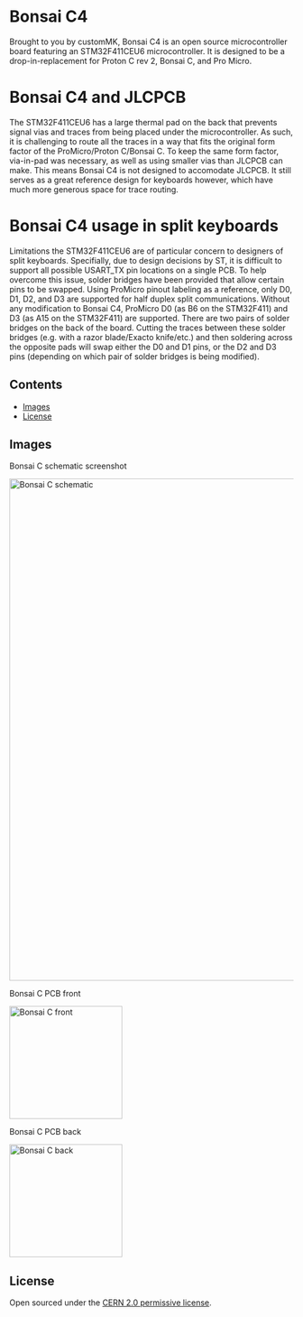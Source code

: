 # Bonsai C4

Brought to you by customMK, Bonsai C4 is an open source microcontroller board featuring an STM32F411CEU6 microcontroller. It is designed to be a drop-in-replacement for Proton C rev 2, Bonsai C, and Pro Micro. 

# Bonsai C4 and JLCPCB

The STM32F411CEU6 has a large thermal pad on the back that prevents signal vias and traces from being placed under the microcontroller. As such, it is challenging to route all the traces in a way that fits the original form factor of the ProMicro/Proton C/Bonsai C. To keep the same form factor, via-in-pad was necessary, as well as using smaller vias than JLCPCB can make. This means Bonsai C4 is not designed to accomodate JLCPCB. It still serves as a great reference design for keyboards however, which have much more generous space for trace routing.

# Bonsai C4 usage in split keyboards

Limitations the STM32F411CEU6 are of particular concern to designers of split keyboards. Specifially, due to design decisions by ST, it is difficult to support all possible USART_TX pin locations on a single PCB. To help overcome this issue, solder bridges have been provided that allow certain pins to be swapped. Using ProMicro pinout labeling as a reference, only D0, D1, D2, and D3 are supported for half duplex split communications. Without any modification to Bonsai C4, ProMicro D0 (as B6 on the STM32F411) and D3 (as A15 on the STM32F411) are supported. There are two pairs of solder bridges on the back of the board. Cutting the traces between these solder bridges (e.g. with a razor blade/Exacto knife/etc.) and then soldering across the opposite pads will swap either the D0 and D1 pins, or the D2 and D3 pins (depending on which pair of solder bridges is being modified).

## Contents

- [Images](#images)
- [License](#license)


## Images

Bonsai C schematic screenshot

<img width="890" alt="Bonsai C schematic" src="https://user-images.githubusercontent.com/8145762/135368910-4f4df901-d462-4e76-adea-b27d1ca6e6b2.png">

Bonsai C PCB front

<img width="200" alt="Bonsai C front" src="https://user-images.githubusercontent.com/8145762/135369024-da790e28-ae78-4fbe-8ac0-6569afe9ab0f.png">

Bonsai C PCB back

<img width="200" alt="Bonsai C back" src="https://user-images.githubusercontent.com/8145762/135369010-b38d721c-63c1-428b-8b84-19bf362b463b.png">


## License

Open sourced under the [CERN 2.0 permissive license](LICENSE.md).

